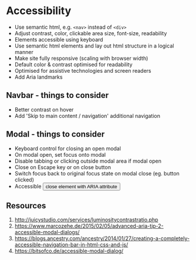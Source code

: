 # Accessibility
 * Use semantic html, e.g. `<nav>` instead of `<div>`
 * Adjust contrast, color, clickable area size, font-size, readability
 * Elements accessible using keyboard
 * Use semantic html elements and lay out html structure in a logical manner
 * Make site fully responsive (scaling with browser width)
 * Default color & contrast optimised for readability
 * Optimised for assistive technologies and screen readers
 * Add Aria landmarks

## Navbar - things to consider
* Better contrast on hover
* Add 'Skip to main content / navigation' additional navigation

## Modal - things to consider
 * Keyboard control for closing an open modal
 * On modal open, set focus onto modal
 * Disable tabbing or clicking outside modal area if modal open
 * Close on Escape key or on close button
 * Switch focus back to original focus state on modal close (eg. button clicked)
 * Accessible <button> close element with ARIA attribute

## Resources
 1. http://juicystudio.com/services/luminositycontrastratio.php
 1. https://www.marcozehe.de/2015/02/05/advanced-aria-tip-2-accessible-modal-dialogs/
 1. https://blogs.ancestry.com/ancestry/2014/01/27/creating-a-completely-accessible-navigation-bar-in-html-css-and-js/
 1. https://bitsofco.de/accessible-modal-dialog/
